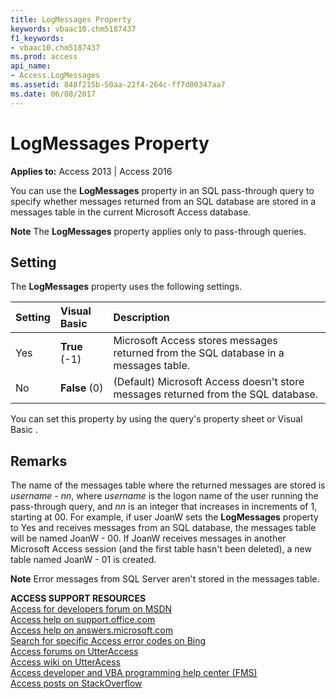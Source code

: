 ```yaml
---
title: LogMessages Property
keywords: vbaac10.chm5187437
f1_keywords:
- vbaac10.chm5187437
ms.prod: access
api_name:
- Access.LogMessages
ms.assetid: 848f215b-50aa-22f4-264c-ff7d00347aa7
ms.date: 06/08/2017
---
```



# LogMessages Property

  

**Applies to:** Access 2013 | Access 2016

You can use the **LogMessages** property in an SQL pass-through query to specify whether messages returned from an SQL database are stored in a messages table in the current Microsoft Access database.


 **Note**  The **LogMessages** property applies only to pass-through queries.


## Setting

The **LogMessages** property uses the following settings.



|**Setting**|**Visual Basic**|**Description**|
|:-----|:-----|:-----|
|Yes|**True** (-1)|Microsoft Access stores messages returned from the SQL database in a messages table.|
|No|**False** (0)|(Default) Microsoft Access doesn't store messages returned from the SQL database.|
You can set this property by using the query's property sheet or Visual Basic .


## Remarks

The name of the messages table where the returned messages are stored is  _username - nn_, where _username_ is the logon name of the user running the pass-through query, and _nn_ is an integer that increases in increments of 1, starting at 00. For example, if user JoanW sets the **LogMessages** property to Yes and receives messages from an SQL database, the messages table will be named JoanW - 00. If JoanW receives messages in another Microsoft Access session (and the first table hasn't been deleted), a new table named JoanW - 01 is created.


 **Note**  Error messages from SQL Server aren't stored in the messages table.

 **ACCESS SUPPORT RESOURCES**<br>
[Access for developers forum on MSDN](https://social.msdn.microsoft.com/Forums/office/en-US/home?forum=accessdev)<br>
[Access help on support.office.com](https://support.office.com/search/results?query=Access)<br>
[Access help on answers.microsoft.com](http://answers.microsoft.com/en-us/office/forum/access?page=1&;tab=question&;status=all&;auth=1)<br>
[Search for specific Access error codes on Bing](http://www.bing.com/)<br>
[Access forums on UtterAccess](http://www.utteraccess.com/forum/index.php?act=idx)<br>
[Access wiki on UtterAcess](http://www.utteraccess.com/forum/index.php?act=idx)<br>
[Access developer and VBA programming help center (FMS)](http://www.fmsinc.com/MicrosoftAccess/developer/)<br>
[Access posts on StackOverflow](http://stackoverflow.com/questions/tagged/ms-access)

